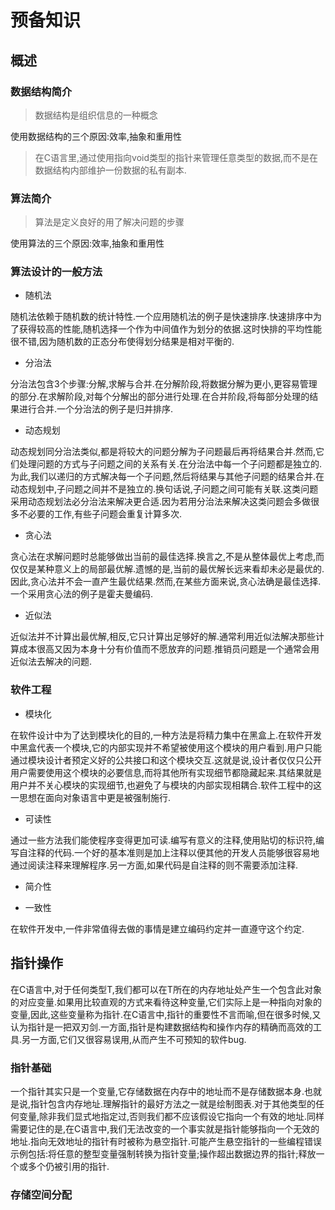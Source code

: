 # 预备知识

## 概述

### 数据结构简介

>数据结构是组织信息的一种概念

使用数据结构的三个原因:效率,抽象和重用性

>在C语言里,通过使用指向void类型的指针来管理任意类型的数据,而不是在数据结构内部维护一份数据的私有副本.

### 算法简介

>算法是定义良好的用了解决问题的步骤

使用算法的三个原因:效率,抽象和重用性

### 算法设计的一般方法

- 随机法

随机法依赖于随机数的统计特性.一个应用随机法的例子是快速排序.快速排序中为了获得较高的性能,随机选择一个作为中间值作为划分的依据.这时快排的平均性能很不错,因为随机数的正态分布使得划分结果是相对平衡的.

- 分治法

分治法包含3个步骤:分解,求解与合并.在分解阶段,将数据分解为更小,更容易管理的部分.在求解阶段,对每个分解出的部分进行处理.在合并阶段,将每部分处理的结果进行合并.一个分治法的例子是归并排序.

- 动态规划

动态规划同分治法类似,都是将较大的问题分解为子问题最后再将结果合并.然而,它们处理问题的方式与子问题之间的关系有关.在分治法中每一个子问题都是独立的.为此,我们以递归的方式解决每一个子问题,然后将结果与其他子问题的结果合并.在动态规划中,子问题之间并不是独立的.换句话说,子问题之间可能有关联.这类问题采用动态规划法必分治法来解决更合适.因为若用分治法来解决这类问题会多做很多不必要的工作,有些子问题会重复计算多次.

- 贪心法

贪心法在求解问题时总能够做出当前的最佳选择.换言之,不是从整体最优上考虑,而仅仅是某种意义上的局部最优解.遗憾的是,当前的最优解长远来看却未必是最优的.因此,贪心法并不会一直产生最优结果.然而,在某些方面来说,贪心法确是最佳选择.一个采用贪心法的例子是霍夫曼编码.

- 近似法

近似法并不计算出最优解,相反,它只计算出足够好的解.通常利用近似法解决那些计算成本很高又因为本身十分有价值而不愿放弃的问题.推销员问题是一个通常会用近似法去解决的问题.

### 软件工程

- 模块化

在软件设计中为了达到模块化的目的,一种方法是将精力集中在黑盒上.在软件开发中黑盒代表一个模块,它的内部实现并不希望被使用这个模块的用户看到.用户只能通过模块设计者预定义好的公共接口和这个模块交互.这就是说,设计者仅仅只公开用户需要使用这个模块的必要信息,而将其他所有实现细节都隐藏起来.其结果就是用户并不关心模块的实现细节,也避免了与模块的内部实现相耦合.软件工程中的这一思想在面向对象语言中更是被强制施行.

- 可读性

通过一些方法我们能使程序变得更加可读.编写有意义的注释,使用贴切的标识符,编写自注释的代码.一个好的基本准则是加上注释以便其他的开发人员能够很容易地通过阅读注释来理解程序.另一方面,如果代码是自注释的则不需要添加注释.

- 简介性

- 一致性

在软件开发中,一件非常值得去做的事情是建立编码约定并一直遵守这个约定.

## 指针操作

在C语言中,对于任何类型T,我们都可以在T所在的内存地址处产生一个包含此对象的对应变量.如果用比较直观的方式来看待这种变量,它们实际上是一种指向对象的变量,因此,这些变量称为指针.在C语言中,指针的重要性不言而喻,但在很多时候,又认为指针是一把双刃剑.一方面,指针是构建数据结构和操作内存的精确而高效的工具.另一方面,它们又很容易误用,从而产生不可预知的软件bug.

### 指针基础

一个指针其实只是一个变量,它存储数据在内存中的地址而不是存储数据本身.也就是说,指针包含内存地址.理解指针的最好方法之一就是绘制图表.对于其他类型的任何变量,除非我们显式地指定过,否则我们都不应该假设它指向一个有效的地址.同样需要记住的是,在C语言中,我们无法改变的一个事实就是指针能够指向一个无效的地址.指向无效地址的指针有时被称为悬空指针.可能产生悬空指针的一些编程错误示例包括:将任意的整型变量强制转换为指针变量;操作超出数据边界的指针;释放一个或多个仍被引用的指针.

### 存储空间分配
